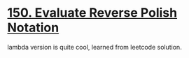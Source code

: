 [150. Evaluate Reverse Polish Notation](https://leetcode.com/problems/evaluate-reverse-polish-notation)
===
lambda version is quite cool, learned from leetcode solution.